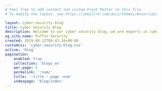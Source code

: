 ```yaml
---
# Feel free to add content and custom Front Matter to this file.
# To modify the layout, see https://jekyllrb.com/docs/themes/#overriding-theme-defaults

layout: cyber-security-blog
title: Cyber Security Blog
description: Welcome to our cyber security blog, we are experts in cyber security audit andassessment. Subscribe now and receive all our new articles in your email.
og_site_name: Puffin Security
created: 2019-08-12T09:43:10+00:00
customCss: 'cyber-security-blog.css'
active: 'blog'
pagination:
    enabled: true
    collection: 'blogs_en'
    per_page: 5
    permalink: ':num/'
    title: ':title - page :num'
    indexpage: 'blog/index'
---
```

